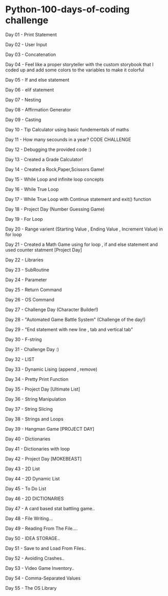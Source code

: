# Python-100-days-of-coding challenge

Day 01 - Print Statement

Day 02 - User Input

Day 03 - Concatenation

Day 04 - Feel like a proper storyteller with the custom storybook that I coded up and add some colors to the variables to make it colorful

Day 05 - If and else statement

Day 06 - elif statement

Day 07 - Nesting

Day 08 - Affirmation Generator

Day 09 - Casting

Day 10 - Tip Calculator using basic fundementals of maths

Day 11 - How many secounds in a year? CODE CHALLENGE

Day 12 - Debugging the provided code :)

Day 13 - Created a Grade Calculator!

Day 14 - Created a Rock,Paper,Scissors Game!

Day 15 - While Loop and infinite loop concepts

Day 16 - While True Loop

Day 17 - While True Loop with Continue statement and exit() function

Day 18 - Project Day (Number Guessing Game)

Day 19 - For Loop 

Day 20 - Range varient (Starting Value , Ending Value , Increment Value) in for loop 

Day 21 - Created a Math Game using for loop , if and else statement and used counter statment [Project Day]

Day 22 - Libraries

Day 23 - SubRoutine

Day 24 - Parameter

Day 25 - Return Command

Day 26 - OS Command

Day 27 - Challenge Day (Character Builder!)

Day 28 - "Automated Game Battle System" (Challenge of the day!)

Day 29 - "End statement with new line , tab and vertical tab"

Day 30 - F-string

Day 31 - Challenge Day :)

Day 32 - LIST

Day 33 - Dynamic Lising (append , remove)

Day 34 - Pretty Print Function

Day 35 - Project Day [Ultimate List]

Day 36 - String Manipulation

Day 37 - String Slicing

Day 38 - Strings and Loops

Day 39 - Hangman Game [PROJECT DAY]

Day 40 - Dictionaries

Day 41 - Dictionaries with loop

Day 42 - Project Day [MOKEBEAST]

Day 43 - 2D List

Day 44 - 2D Dynamic List

Day 45 - To Do List

Day 46 - 2D DICTIONARIES

Day 47 - A card based stat battling game..

Day 48 - File Writing...

Day 49 - Reading From The File....

Day 50 - IDEA STORAGE..

Day 51 - Save to and Load From Files..

Day 52 - Avoiding Crashes..

Day 53 - Video Game Inventory..

Day 54 - Comma-Separated Values

Day 55 - The OS Library
